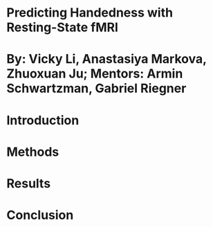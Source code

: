 <h1>Predicting Handedness with Resting-State fMRI<h1>
  
By: Vicky Li, Anastasiya Markova, Zhuoxuan Ju; Mentors: Armin Schwartzman, Gabriel Riegner


# Introduction

# Methods

# Results 

# Conclusion
